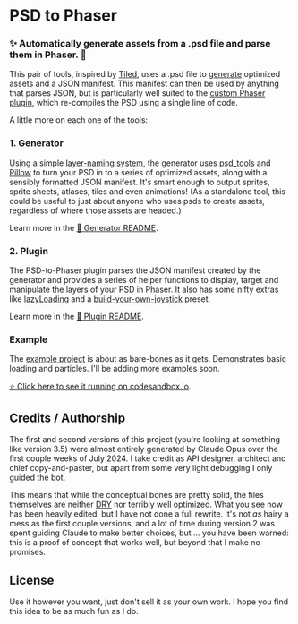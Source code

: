 # PSD to Phaser

### ✨ Automatically generate assets from a .psd file and parse them in Phaser. 👾

This pair of tools, inspired by [Tiled](https://www.mapeditor.org/), uses a .psd file to [generate](#1-generator) optimized assets and a JSON manifest. This manifest can then be used by anything that parses JSON, but is particularly well suited to the [custom Phaser plugin](#2-plugin), which re-compiles the PSD using a single line of code. 

A little more on each one of the tools:

### 1. Generator

Using a simple [layer-naming system](/generator/README.md#layer-naming), the generator uses  [psd_tools](https://pypi.org/project/psd-tools/) and [Pillow](https://pypi.org/project/pillow/) to turn your PSD in to a series of optimized assets, along with a sensibly formatted JSON manifest. It's smart enough to output sprites, sprite sheets, atlases, tiles and even animations! (As a standalone tool, this could be useful to just about anyone who uses psds to create assets, regardless of where those assets are headed.)

Learn more in the [📄 Generator README](./generator/README.md).

### 2. Plugin

The PSD-to-Phaser plugin parses the JSON manifest created by the generator and provides a series of helper functions to display, target and manipulate the layers of your PSD in Phaser. It also has some nifty extras like [lazyLoading](/plugin/README.md#lazyload) and a [build-your-own-joystick](/plugin/README.md#joystick-sprite-zone-key) preset.

Learn more in the [📄 Plugin README](./plugin/README.md).

### Example

The [example project](/example/README.md) is about as bare-bones as it gets. Demonstrates basic loading and particles.  I'll be adding more examples soon. 

[⭐️ Click here to see it running on codesandbox.io](https://codesandbox.io/p/github/laffan/psd-to-phaser-example-1/).



## Credits / Authorship

The first and second versions of this project (you're looking at something like version 3.5) were almost entirely generated by Claude Opus over the first couple weeks of July 2024. I take credit as API designer, architect and chief copy-and-paster, but apart from some very light debugging I only guided the bot.

This means that while the conceptual bones are pretty solid, the files themselves are neither [DRY](https://en.wikipedia.org/wiki/Don%27t_repeat_yourself) nor terribly well optimized.  What you see now has been heavily edited, but I have not done a full rewrite.  It's not _as_ hairy a mess as the first couple versions, and a lot of time during version 2 was spent guiding Claude to make better choices, but ... you have been warned: this is a proof of concept that works well, but beyond that I make no promises.

## License

Use it however you want, just don't sell it as your own work. I hope you find this idea to be as much fun as I do.

